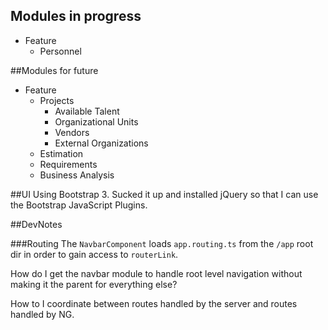 ## Modules in progress
* Feature
  * Personnel

##Modules for future
* Feature
  * Projects
    * Available Talent
    * Organizational Units
    * Vendors
    * External Organizations
  * Estimation
  * Requirements
  * Business Analysis

##UI
Using Bootstrap 3. Sucked it up and installed jQuery so that I can use the Bootstrap JavaScript Plugins.

##DevNotes

###Routing
The `NavbarComponent` loads `app.routing.ts` from the `/app` root dir in order to gain access to `routerLink`. 

How do I get the navbar module to handle root level navigation without making it the parent for everything else?

How to I coordinate between routes handled by the server and routes handled by NG.
